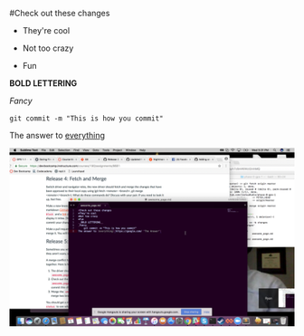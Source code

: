 #Check out these changes

* They're cool

* Not too crazy

* Fun

__BOLD LETTERING__

_Fancy_

    git commit -m "This is how you commit"

The answer to [everything](https://google.com/ "The Answer")

![A screen shot](screen-shot.png "A screen shot")